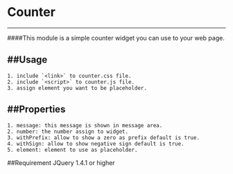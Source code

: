 # Counter
---------
####This module is a simple counter widget you can use to your web page.

##Usage
-------
    1. include `<link>` to counter.css file.
    2. include `<script>` to counter.js file.
    3. assign element you want to be placeholder.
##Properties
----------
    1. message: this message is shown in message area.
    2. number: the number assign to widget.
    3. withPrefix: allow to show a zero as prefix default is true.
    4. withSign: allow to show negative sign default is true.
    5. element: element to use as placeholder.
##Requirement
    JQuery 1.4.1 or higher